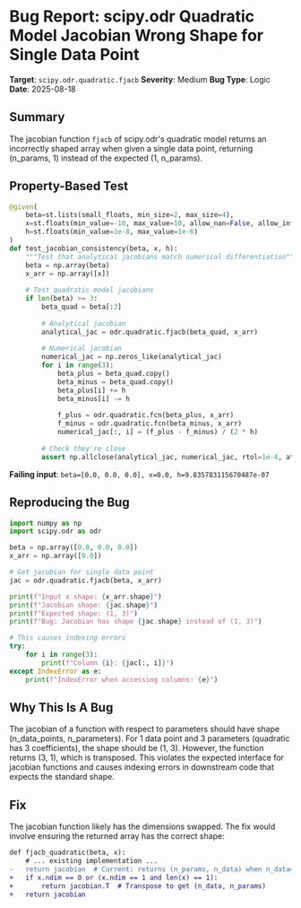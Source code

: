 # Bug Report: scipy.odr Quadratic Model Jacobian Wrong Shape for Single Data Point

**Target**: `scipy.odr.quadratic.fjacb`
**Severity**: Medium
**Bug Type**: Logic
**Date**: 2025-08-18

## Summary

The jacobian function `fjacb` of scipy.odr's quadratic model returns an incorrectly shaped array when given a single data point, returning (n_params, 1) instead of the expected (1, n_params).

## Property-Based Test

```python
@given(
    beta=st.lists(small_floats, min_size=2, max_size=4),
    x=st.floats(min_value=-10, max_value=10, allow_nan=False, allow_infinity=False),
    h=st.floats(min_value=1e-8, max_value=1e-6)
)
def test_jacobian_consistency(beta, x, h):
    """Test that analytical jacobians match numerical differentiation"""
    beta = np.array(beta)
    x_arr = np.array([x])
    
    # Test quadratic model jacobians
    if len(beta) >= 3:
        beta_quad = beta[:3]
        
        # Analytical jacobian
        analytical_jac = odr.quadratic.fjacb(beta_quad, x_arr)
        
        # Numerical jacobian
        numerical_jac = np.zeros_like(analytical_jac)
        for i in range(3):
            beta_plus = beta_quad.copy()
            beta_minus = beta_quad.copy()
            beta_plus[i] += h
            beta_minus[i] -= h
            
            f_plus = odr.quadratic.fcn(beta_plus, x_arr)
            f_minus = odr.quadratic.fcn(beta_minus, x_arr)
            numerical_jac[:, i] = (f_plus - f_minus) / (2 * h)
        
        # Check they're close
        assert np.allclose(analytical_jac, numerical_jac, rtol=1e-4, atol=1e-6)
```

**Failing input**: `beta=[0.0, 0.0, 0.0], x=0.0, h=9.835783115670487e-07`

## Reproducing the Bug

```python
import numpy as np
import scipy.odr as odr

beta = np.array([0.0, 0.0, 0.0])
x_arr = np.array([0.0])

# Get jacobian for single data point
jac = odr.quadratic.fjacb(beta, x_arr)

print(f"Input x shape: {x_arr.shape}")
print(f"Jacobian shape: {jac.shape}")
print(f"Expected shape: (1, 3)")
print(f"Bug: Jacobian has shape {jac.shape} instead of (1, 3)")

# This causes indexing errors
try:
    for i in range(3):
        print(f"Column {i}: {jac[:, i]}")
except IndexError as e:
    print(f"IndexError when accessing columns: {e}")
```

## Why This Is A Bug

The jacobian of a function with respect to parameters should have shape (n_data_points, n_parameters). For 1 data point and 3 parameters (quadratic has 3 coefficients), the shape should be (1, 3). However, the function returns (3, 1), which is transposed. This violates the expected interface for jacobian functions and causes indexing errors in downstream code that expects the standard shape.

## Fix

The jacobian function likely has the dimensions swapped. The fix would involve ensuring the returned array has the correct shape:

```diff
def fjacb_quadratic(beta, x):
    # ... existing implementation ...
-   return jacobian  # Current: returns (n_params, n_data) when n_data=1
+   if x.ndim == 0 or (x.ndim == 1 and len(x) == 1):
+       return jacobian.T  # Transpose to get (n_data, n_params)
+   return jacobian
```